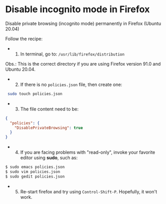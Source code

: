# Disable incognito mode in Firefox

Disable private browsing (incognito mode) permanently in Firefox (Ubuntu 20.04)

Follow the recipe:

- 1. In terminal, go to:
 `/usr/lib/firefox/distribution`

Obs.: This is the correct directory if you are using Firefox version 91.0 and Ubuntu 20.04.

- 2. If there is no `policies.json` file, then create one: 
```bash
 sudo touch policies.json
```

- 3. The file content need to be:
```json
{
  "policies": {
    "DisablePrivateBrowsing": true
  }
}
```

- 4. If you are facing problems with "read-only", invoke your favorite editor using **sudo**, such as:

```bash
$ sudo emacs policies.json 
$ sudo vim policies.json 
$ sudo gedit policies.json 
```

- 5. Re-start firefox and try using `Control-Shift-P`. Hopefully, it won't work.
